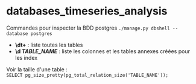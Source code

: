 # databases_timeseries_analysis

Commandes pour inspecter la BDD postgres
`./manage.py dbshell --database postgres`
- <b>\dt+</b> : liste toutes les tables
- <b>\d <i>TABLE_NAME</i></b> : liste les colonnes et les tables annexes créées pour les index 


Voir la taille d'une table : \
`
SELECT pg_size_pretty(pg_total_relation_size('TABLE_NAME'));
`
